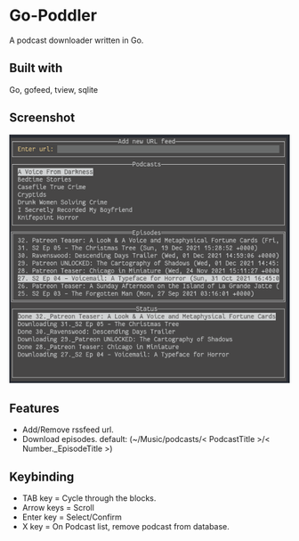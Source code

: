 # Go-Poddler
A podcast downloader written in Go.

## Built with
Go, gofeed, tview, sqlite

## Screenshot
![](screenshot/go-poddler.png)

## Features
- Add/Remove rssfeed url.
- Download episodes.
    default: (~/Music/podcasts/< PodcastTitle >/< Number._EpisodeTitle >)

## Keybinding
- TAB key    = Cycle through the blocks.
- Arrow keys = Scroll
- Enter key  = Select/Confirm
- X key      = On Podcast list, remove podcast from database.
